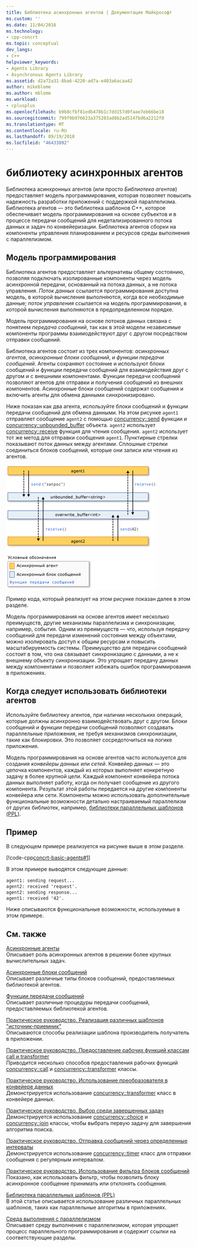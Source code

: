 ```yaml
---
title: Библиотека асинхронных агентов | Документация Майкрософт
ms.custom: ''
ms.date: 11/04/2016
ms.technology:
- cpp-concrt
ms.topic: conceptual
dev_langs:
- C++
helpviewer_keywords:
- Agents Library
- Asynchronous Agents Library
ms.assetid: d2a72a31-8ba6-4220-ad7a-e403a6acaa42
author: mikeblome
ms.author: mblome
ms.workload:
- cplusplus
ms.openlocfilehash: b9b8cfbf81edb478b1c7dd157d0faae7eb66be18
ms.sourcegitcommit: 799f9b976623a375203ad8b2ad5147bd6a2212f0
ms.translationtype: MT
ms.contentlocale: ru-RU
ms.lasthandoff: 09/19/2018
ms.locfileid: "46433892"
---
```

# <a name="asynchronous-agents-library"></a>библиотеку асинхронных агентов

Библиотека асинхронных агентов (или просто *Библиотека агентов*) предоставляет модель программирования, которая позволяет повысить надежность разработки приложений с поддержкой параллелизма. Библиотека агентов — это библиотека шаблонов C++, которое обеспечивает модель программирования на основе субъектов и в процессе передачи сообщений для недетализированного потока данных и задач по конвейеризации. Библиотека агентов сборки на компоненты управления планированием и ресурсов среды выполнения с параллелизмом.

## <a name="programming-model"></a>Модель программирования

Библиотека агентов предоставляет альтернативы общему состоянию, позволяя подключать изолированные компоненты через модель асинхронной передачи, основанный на потока данных, а не потока управления. *Поток данных* ссылается программирования доступна модель, в которой вычисления выполняются, когда все необходимые данные; *поток управления* ссылается на модель программирования, в которой вычисления выполняются в предопределенном порядке.

Модель программирования на основе потоков данных связана с понятием *передача сообщений*, так как в этой модели независимые компоненты программы взаимодействуют друг с другом посредством отправки сообщений.

Библиотека агентов состоит из трех компонентов: *асинхронных агентов*, *асинхронные блоки сообщений*, и *функции передачи сообщений*. Агенты сохраняют состояние и используют блоки сообщений и функции передачи сообщений для взаимодействия друг с другом и с внешними компонентами. Функции передачи сообщений позволяют агентов для отправки и получения сообщений из внешних компонентов. Асинхронные блоки сообщений содержат сообщения и включить агенты для обмена данными синхронизировано.

Ниже показан как два агента, используйте блоки сообщений и функции передачи сообщений для обмена данными. На этом рисунке `agent1` отправляет сообщение `agent2` с помощью [concurrency::send](reference/concurrency-namespace-functions.md#send) функции и [concurrency::unbounded_buffer](reference/unbounded-buffer-class.md) объекта. `agent2` использует [concurrency::receive](reference/concurrency-namespace-functions.md#receive) функция для чтения сообщения. `agent2` использует тот же метод для отправки сообщения `agent1`. Пунктирные стрелки показывают поток данных между агентами. Сплошные стрелки соединиться блоков сообщений, которые они записи или чтения из агентов.

![Компоненты библиотеки агентов](../../parallel/concrt/media/agent_librarycomp.png "agent_librarycomp")

Пример кода, который реализует на этом рисунке показан далее в этом разделе.

Модель программирования на основе агентов имеет несколько преимуществ, другие механизмы параллелизма и синхронизации, например, события. Одним из преимуществ — что, используя передачу сообщений для передачи изменений состояния между объектами, можно изолировать доступ к общим ресурсам и повысить масштабируемость системы. Преимущество для передачи сообщений состоит в том, что она связывает синхронизацию с данными, а не к внешнему объекту синхронизации. Это упрощает передачу данных между компонентами и позволяет избежать ошибок программирования в приложениях.

## <a name="when-to-use-the-agents-library"></a>Когда следует использовать библиотеки агентов

Используйте библиотеку агентов, при наличии нескольких операций, которые должны асинхронно взаимодействовать друг с другом. Блоки сообщений и функции передачи сообщений позволяют создавать параллельные приложения, не требуя механизмов синхронизации, такие как блокировки. Это позволяет сосредоточиться на логике приложения.

Модель программирования на основе агентов часто используется для создания *конвейеры данных* или *сетей*. Конвейер данных — это цепочка компонентов, каждый из которых выполняет конкретную задачу в более крупной цели. Каждый компонент конвейера потока данных выполняет работу, когда он получает сообщение из другого компонента. Результат этой работы передается на другие компоненты конвейера или сети. Компоненты можно использовать дополнительные функциональные возможности детально настраиваемый параллелизм от других библиотек, например, [библиотеки параллельных шаблонов (PPL)](../../parallel/concrt/parallel-patterns-library-ppl.md).

## <a name="example"></a>Пример

В следующем примере реализуется на рисунке выше в этом разделе.

[!code-cpp[concrt-basic-agents#1](../../parallel/concrt/codesnippet/cpp/asynchronous-agents-library_1.cpp)]

В этом примере выводятся следующие данные:

```Output
agent1: sending request...
agent2: received 'request'.
agent2: sending response...
agent1: received '42'.
```

Ниже описываются функциональные возможности, используемые в этом примере.

## <a name="related-topics"></a>См. также

[Асинхронные агенты](../../parallel/concrt/asynchronous-agents.md)<br/>
Описывает роль асинхронных агентов в решении более крупных вычислительных задач.

[Асинхронные блоки сообщений](../../parallel/concrt/asynchronous-message-blocks.md)<br/>
Описывает различные типы блоков сообщений, предоставляемых библиотекой агентов.

[Функции передачи сообщений](../../parallel/concrt/message-passing-functions.md)<br/>
Описывает различные процедуры передачи сообщений, предоставляемых библиотекой агентов.

[Практическое руководство. Реализация различных шаблонов "источник-приемник"](../../parallel/concrt/how-to-implement-various-producer-consumer-patterns.md)<br/>
Описываются способы реализации шаблона производитель получатель в приложении.

[Практическое руководство. Предоставление рабочих функций классам call и transformer](../../parallel/concrt/how-to-provide-work-functions-to-the-call-and-transformer-classes.md)<br/>
Приводится несколько способов предоставления рабочих функций [concurrency::call](../../parallel/concrt/reference/call-class.md) и [concurrency::transformer](../../parallel/concrt/reference/transformer-class.md) классы.

[Практическое руководство. Использование преобразователя в конвейере данных](../../parallel/concrt/how-to-use-transformer-in-a-data-pipeline.md)<br/>
Демонстрируется использование [concurrency::transformer](../../parallel/concrt/reference/transformer-class.md) класс в конвейере данных.

[Практическое руководство. Выбор среди завершенных задач](../../parallel/concrt/how-to-select-among-completed-tasks.md)<br/>
Демонстрируется использование [concurrency::choice](../../parallel/concrt/reference/choice-class.md) и [concurrency::join](../../parallel/concrt/reference/join-class.md) классы, чтобы выбрать первую задачу для завершения алгоритма поиска.

[Практическое руководство. Отправка сообщений через определенные интервалы](../../parallel/concrt/how-to-send-a-message-at-a-regular-interval.md)<br/>
Демонстрируется использование [concurrency::timer](../../parallel/concrt/reference/timer-class.md) класс для отправки сообщения с регулярным интервалом.

[Практическое руководство. Использование фильтра блоков сообщений](../../parallel/concrt/how-to-use-a-message-block-filter.md)<br/>
Показано, как использовать фильтр, чтобы позволить блоку асинхронное сообщение принимать или отклонять сообщения.

[Библиотека параллельных шаблонов (PPL)](../../parallel/concrt/parallel-patterns-library-ppl.md)<br/>
В этой статье описывается использование различных параллельных шаблонов, таких как параллельные алгоритмы в приложениях.

[Среда выполнения с параллелизмом](../../parallel/concrt/concurrency-runtime.md)<br/>
Описывает среду выполнения с параллелизмом, которая упрощает процесс параллельного программирования и содержит ссылки на соответствующие разделы.

